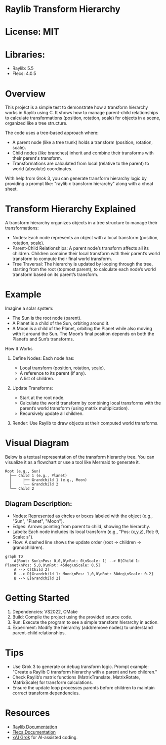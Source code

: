 # Raylib Transform Hierarchy

# License: MIT

# Libraries:
- Raylib: 5.5
- Flecs: 4.0.5
# Overview

This project is a simple test to demonstrate how a transform hierarchy works in Raylib using C. It shows how to manage parent-child relationships to calculate transformations (position, rotation, scale) for objects in a scene, organized like a tree structure.

The code uses a tree-based approach where:
- A parent node (like a tree trunk) holds a transform (position, rotation, scale).
- Child nodes (like branches) inherit and combine their transforms with their parent's transform.
- Transformations are calculated from local (relative to the parent) to world (absolute) coordinates.
    

With help from Grok 3, you can generate transform hierarchy logic by providing a prompt like: "raylib c transform hierarchy" along with a cheat sheet.

# Transform Hierarchy Explained

A transform hierarchy organizes objects in a tree structure to manage their transformations:
- Nodes: Each node represents an object with a local transform (position, rotation, scale).
- Parent-Child Relationships: A parent node’s transform affects all its children. Children combine their local transform with their parent’s world transform to compute their final world transform.
- Tree Traversal: The hierarchy is updated by looping through the tree, starting from the root (topmost parent), to calculate each node’s world transform based on its parent’s transform.
    

# Example

Imagine a solar system:
- The Sun is the root node (parent).
- A Planet is a child of the Sun, orbiting around it.
- A Moon is a child of the Planet, orbiting the Planet while also moving with it around the Sun. The Moon’s final position depends on both the Planet’s and Sun’s transforms.

How It Works

1. Define Nodes: Each node has:
    - Local transform (position, rotation, scale).
    - A reference to its parent (if any).
    - A list of children.
        
2. Update Transforms:
    - Start at the root node.
    - Calculate the world transform by combining local transforms with the parent’s world transform (using matrix multiplication).
    - Recursively update all children.
        
3. Render: Use Raylib to draw objects at their computed world transforms.
    
# Visual Diagram

Below is a textual representation of the transform hierarchy tree. You can visualize it as a flowchart or use a tool like Mermaid to generate it.

```text
Root (e.g., Sun)
  ├── Child 1 (e.g., Planet)
  │     ├── Grandchild 1 (e.g., Moon)
  │     └── Grandchild 2
  └── Child 2
```

## Diagram Description:

- Nodes: Represented as circles or boxes labeled with the object (e.g., "Sun", "Planet", "Moon").
- Edges: Arrows pointing from parent to child, showing the hierarchy.
- Labels: Each node includes its local transform (e.g., "Pos: (x,y,z), Rot: θ, Scale: s").
- Flow: A dashed line shows the update order (root → children → grandchildren).
    

```mermaid
graph TD
    A[Root: Sun\nPos: 0,0,0\nRot: 0\nScale: 1] --> B[Child 1: Planet\nPos: 5,0,0\nRot: 45deg\nScale: 0.5]
    A --> C[Child 2]
    B --> D[Grandchild 1: Moon\nPos: 1,0,0\nRot: 30deg\nScale: 0.2]
    B --> E[Grandchild 2]
```



# Getting Started

1. Dependencies: VS2022, CMake
2. Build: Compile the project using the provided source code.
3. Run: Execute the program to see a simple transform hierarchy in action.
4. Experiment: Modify the hierarchy (add/remove nodes) to understand parent-child relationships.
    
# Tips

- Use Grok 3 to generate or debug transform logic. Prompt example: "Create a Raylib C transform hierarchy with a parent and two children."
- Check Raylib’s matrix functions (MatrixTranslate, MatrixRotate, MatrixScale) for transform calculations.
- Ensure the update loop processes parents before children to maintain correct transform dependencies.

# Resources

- [Raylib Documentation](https://www.raylib.com/)
- [Flecs Documentation](https://www.flecs.dev/flecs/)
- [xAI Grok](https://x.ai/grok) for AI-assisted coding.